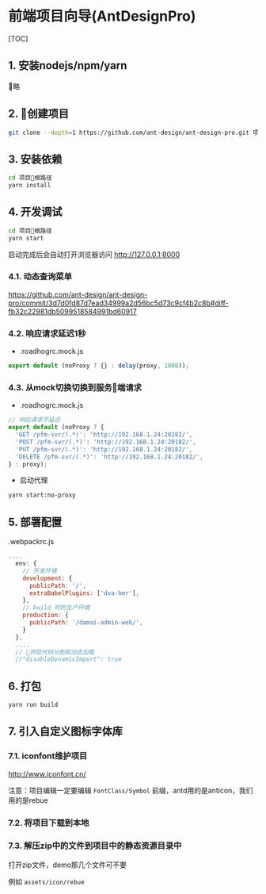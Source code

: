 # 前端项目向导(AntDesignPro)

[TOC]

## 1. 安装nodejs/npm/yarn

略

## 2. 创建项目

```sh
git clone --depth=1 https://github.com/ant-design/ant-design-pro.git 项目名
```

## 3. 安装依赖

```sh
cd 项目根路径
yarn install
```

## 4. 开发调试

```sh
cd 项目根路径
yarn start
```

启动完成后会自动打开浏览器访问 http://127.0.0.1:8000

### 4.1. 动态查询菜单

https://github.com/ant-design/ant-design-pro/commit/3d7d0fd87d7ead34999a2d56bc5d73c9cf4b2c8b#diff-fb32c22981db5099518584991bd60917

### 4.2. 响应请求延迟1秒

- .roadhogrc.mock.js

```js
export default (noProxy ? {} : delay(proxy, 1000));
```

### 4.3. 从mock切换切换到服务端请求

- .roadhogrc.mock.js

```js
// 响应请求不延迟
export default (noProxy ? {
  'GET /pfm-svr/(.*)': 'http://192.168.1.24:20182/',
  'POST /pfm-svr/(.*)': 'http://192.168.1.24:20182/',
  'PUT /pfm-svr/(.*)': 'http://192.168.1.24:20182/',
  'DELETE /pfm-svr/(.*)': 'http://192.168.1.24:20182/',
} : proxy);
```

- 启动代理

```sh
yarn start:no-proxy
```

## 5. 部署配置

.webpackrc.js

```js
....
  env: {
    // 开发环境
    development: {
      publicPath: '/',
      extraBabelPlugins: ['dva-hmr'],
    },
    // build 时的生产环境
    production: {
      publicPath: '/damai-admin-web/',
    }
  },  
  ....
  // 开启代码分割和动态加载
  //"disableDynamicImport": true
```

## 6. 打包

```sh
yarn run build
```

## 7. 引入自定义图标字体库

### 7.1. iconfont维护项目

http://www.iconfont.cn/

注意：项目编辑一定要编辑 ```FontClass/Symbol``` 前缀，antd用的是anticon，我们用的是rebue

### 7.2. 将项目下载到本地

### 7.3. 解压zip中的文件到项目中的静态资源目录中

打开zip文件，demo那几个文件可不要

例如 ```assets/icon/rebue```
